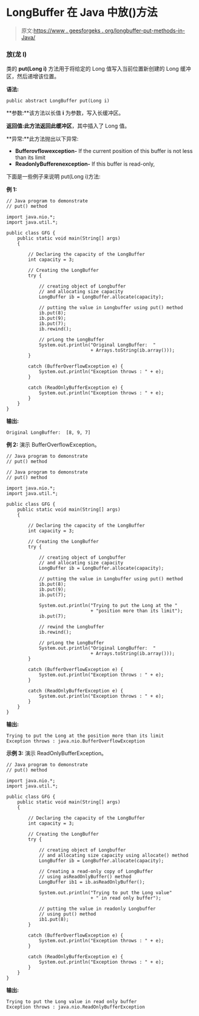 # LongBuffer 在 Java 中放()方法

> 原文:[https://www . geesforgeks . org/longbuffer-put-methods-in-Java/](https://www.geeksforgeeks.org/longbuffer-put-methods-in-java/)

### 放(龙 I)

类的 **put(Long i)** 方法用于将给定的 Long 值写入当前位置新创建的 Long 缓冲区，然后递增该位置。

**语法:**

```
public abstract LongBuffer put(Long i)
```

**参数:**该方法以长值 **i** 为参数，写入长缓冲区。

**返回值:**此方法返回**此缓冲区**，其中插入了 Long 值。

**异常:**此方法抛出以下异常:

*   **Bufferovflowexception-** If the current position of this buffer is not less than its limit
*   **ReadonlyBufferenexception-** If this buffer is read-only,

下面是一些例子来说明 put(Long i)方法:

**例 1:**

```
// Java program to demonstrate
// put() method

import java.nio.*;
import java.util.*;

public class GFG {
    public static void main(String[] args)
    {

        // Declaring the capacity of the LongBuffer
        int capacity = 3;

        // Creating the LongBuffer
        try {

            // creating object of Longbuffer
            // and allocating size capacity
            LongBuffer ib = LongBuffer.allocate(capacity);

            // putting the value in Longbuffer using put() method
            ib.put(8);
            ib.put(9);
            ib.put(7);
            ib.rewind();

            // prLong the LongBuffer
            System.out.println("Original LongBuffer:  "
                               + Arrays.toString(ib.array()));
        }

        catch (BufferOverflowException e) {
            System.out.println("Exception throws : " + e);
        }

        catch (ReadOnlyBufferException e) {
            System.out.println("Exception throws : " + e);
        }
    }
}
```

**输出:**

```
Original LongBuffer:  [8, 9, 7]

```

**例 2:** 演示 BufferOverflowException。

```
// Java program to demonstrate
// put() method

// Java program to demonstrate
// put() method

import java.nio.*;
import java.util.*;

public class GFG {
    public static void main(String[] args)
    {

        // Declaring the capacity of the LongBuffer
        int capacity = 3;

        // Creating the LongBuffer
        try {

            // creating object of Longbuffer
            // and allocating size capacity
            LongBuffer ib = LongBuffer.allocate(capacity);

            // putting the value in Longbuffer using put() method
            ib.put(8);
            ib.put(9);
            ib.put(7);

            System.out.println("Trying to put the Long at the "
                               + "position more than its limit");
            ib.put(7);

            // rewind the Longbuffer
            ib.rewind();

            // prLong the LongBuffer
            System.out.println("Original LongBuffer:  "
                               + Arrays.toString(ib.array()));
        }

        catch (BufferOverflowException e) {
            System.out.println("Exception throws : " + e);
        }

        catch (ReadOnlyBufferException e) {
            System.out.println("Exception throws : " + e);
        }
    }
}
```

**输出:**

```
Trying to put the Long at the position more than its limit
Exception throws : java.nio.BufferOverflowException

```

**示例 3:** 演示 ReadOnlyBufferException。

```
// Java program to demonstrate
// put() method

import java.nio.*;
import java.util.*;

public class GFG {
    public static void main(String[] args)
    {

        // Declaring the capacity of the LongBuffer
        int capacity = 3;

        // Creating the LongBuffer
        try {

            // creating object of Longbuffer
            // and allocating size capacity using allocate() method
            LongBuffer ib = LongBuffer.allocate(capacity);

            // Creating a read-only copy of LongBuffer
            // using asReadOnlyBuffer() method
            LongBuffer ib1 = ib.asReadOnlyBuffer();

            System.out.println("Trying to put the Long value"
                               + " in read only buffer");

            // putting the value in readonly Longbuffer
            // using put() method
            ib1.put(8);
        }

        catch (BufferOverflowException e) {
            System.out.println("Exception throws : " + e);
        }

        catch (ReadOnlyBufferException e) {
            System.out.println("Exception throws : " + e);
        }
    }
}
```

**输出:**

```
Trying to put the Long value in read only buffer
Exception throws : java.nio.ReadOnlyBufferException

```